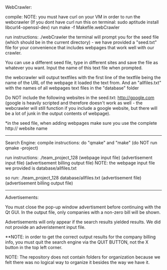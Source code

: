 WebCrawler:

compile: NOTE: you must have curl on your VM in order to run the webcrawler 
(If you dont have curl run this on terminal: sudo aptitude install libcurl4-openssl-dev)
run make -f Makefile.webCrawler

run instructions: ./webCrawler
the terminal will prompt you for the seed file (which should be in the current directory) - we have provided a "seed.txt" file for your convenience that includes webpages that work well with our crawler.

You can use a different seed file, type in different sites and save the file as whatever you want. Input the name of this text file when prompted.

the webcrawler will output textfiles with the first line of the textfile being the name of the URL of the webpage it loaded the text from. And an "allfiles.txt" with the names of all webpages text files in the "database" folder

Do NOT include the following websites in the seed.txt: http://google.com (google is heavily scripted and therefore doesn't work as well - the webcrawler will still function if you include a google website, but there will be a lot of junk in the output contents of webpage).

*in the seed file, when adding webpages make sure you use the complete http:// website name

----------------------------------------------------------------------------------------------------------------------------------------------
Search Engine:
compile instructions: do "qmake" and "make" (do NOT run qmake -project)

run instructions: ./team_project_128 (webpage input file) (advertisement input file) (advertisement billing output file)
NOTE: the webpage input file we provided is database/allfiles.txt

so run:
./team_project_128 database/allfiles.txt (advertisement file) (advertisement billing output file)

----------------------------------------------------------------------------------------------------------------------------------------------

Advertisements:

You must close the pop-up window advertisment before continuing with the Qt GUI.
In the output file, only companies with a non-zero bill will be shown.

Advertisements will only appear if the search results yielded results. 
We did not provide an adveristement input file.

**NOTE: in order to get the correct output results for the company billing info, you must quit the search engine via the QUIT BUTTON, not the X button in the top left corner.






NOTE: The repository does not contain folders for organization because we felt there was no logical way to organize it besides the way we have it.
